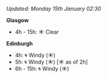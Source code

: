 *Updated: Monday 15th January 02:30*

**Glasgow**

* 4h - 15h: :sunny: Clear

**Edinburgh**

* 4h: :cyclone: Windy (:sunny:)
* 5h: :cyclone: Windy (:sunny:) [:sunny: as of 2h]
* 6h - 15h: :cyclone: Windy (:sunny:)
